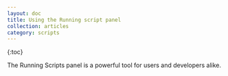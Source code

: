 ```yaml
---
layout: doc
title: Using the Running script panel
collection: articles
category: scripts
---
```


{:toc}

The Running Scripts panel is a powerful tool for users and developers alike.
